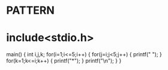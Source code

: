 # PATTERN
# include<stdio.h>
main()
{
int i,j,k;
for(i=1;i<=5;i++)
{
for(j=i;j<5;j++)
{
printf(" ");
}
for(k=1;k<=i;k++)
{
printf("*");
}
printf("\n");
}
}
